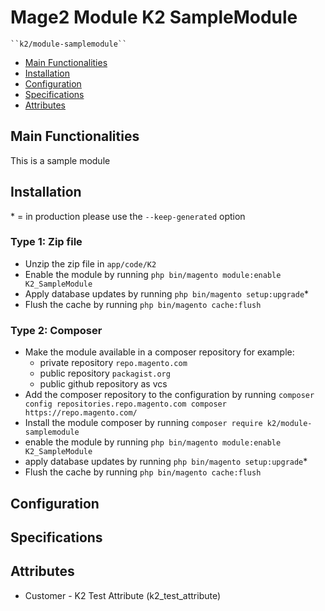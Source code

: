 # Mage2 Module K2 SampleModule

    ``k2/module-samplemodule``

 - [Main Functionalities](#markdown-header-main-functionalities)
 - [Installation](#markdown-header-installation)
 - [Configuration](#markdown-header-configuration)
 - [Specifications](#markdown-header-specifications)
 - [Attributes](#markdown-header-attributes)


## Main Functionalities
This is a sample module

## Installation
\* = in production please use the `--keep-generated` option

### Type 1: Zip file

 - Unzip the zip file in `app/code/K2`
 - Enable the module by running `php bin/magento module:enable K2_SampleModule`
 - Apply database updates by running `php bin/magento setup:upgrade`\*
 - Flush the cache by running `php bin/magento cache:flush`

### Type 2: Composer

 - Make the module available in a composer repository for example:
    - private repository `repo.magento.com`
    - public repository `packagist.org`
    - public github repository as vcs
 - Add the composer repository to the configuration by running `composer config repositories.repo.magento.com composer https://repo.magento.com/`
 - Install the module composer by running `composer require k2/module-samplemodule`
 - enable the module by running `php bin/magento module:enable K2_SampleModule`
 - apply database updates by running `php bin/magento setup:upgrade`\*
 - Flush the cache by running `php bin/magento cache:flush`


## Configuration




## Specifications




## Attributes

 - Customer - K2 Test Attribute (k2_test_attribute)

